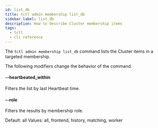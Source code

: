 ```yaml
---
id: list_db
title: tctl admin membership list_db
sidebar_label: list_db
description: How to describe Cluster membership items
tags:
  - tctl
  - cli reference
---
```


The `tctl admin membership list_db` command lists the Cluster items in a targeted membership.

The following modifiers change the behavior of the command.

#### --heartbeated_within

Filters the list by last Heartbeat time.

<!-- todo: add supported format list-->

#### --role

Filters the results by membership role.

Default: all
Values: all, frontend, history, matching, worker
